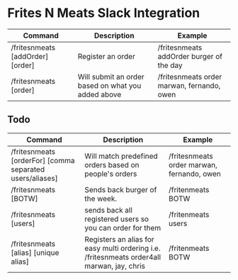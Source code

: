# Frites N Meats Slack Integration

| Command                                                    | Description                                                                                | Example                                        
|------------------------------------------------------------|--------------------------------------------------------------------------------------------|------------------------------------------------
| /fritesnmeats [addOrder] [order]                           | Register an order                                                                          | /fritesnmeats addOrder burger of the day
| /fritesnmeats [order]                                      | Will submit an order based on what you added above                                         | /fritesnmeats order marwan, fernando, owen     

## Todo

| Command                                                    | Description                                                                                | Example                                        
|------------------------------------------------------------|--------------------------------------------------------------------------------------------|------------------------------------------------
| /fritesnmeats [orderFor] [comma separated users/aliases]   | Will match predefined orders based on people's orders                                      | /fritesnmeats order marwan, fernando, owen     
| /fritesnmeats [BOTW]                                       | Sends back burger of the week.                                                             | /fritenmeats BOTW                               
| /fritesnmeats [users]                                      | sends back all registered users so you can order for them                                  | /fritenmeats users                               
| /fritesnmeats [alias] [unique alias]                       | Registers an alias for easy multi ordering i.e. /fritesnmeats order4all marwan, jay, chris | /fritenmeats BOTW                               
